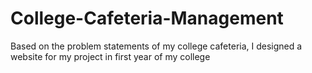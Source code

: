 # College-Cafeteria-Management
Based on the problem statements of my college cafeteria, I designed a website for my project in first year of my college
